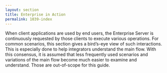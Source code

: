 ```yaml
---
layout: section
title: Enterprise in Action
permalink: 1039-index
---
```

When client applications are used by end users, the Enterprise Server is continuously requested by those clients to 
execute various operations. For common scenarios, this section gives a bird’s-eye view of such interactions. This is 
especially done to help integrators understand the main flow. With this consensus, it is assumed that less frequently 
used scenarios and variations of the main flow become much easier to examine and understand. Those are out-of-scope 
for this guide.
